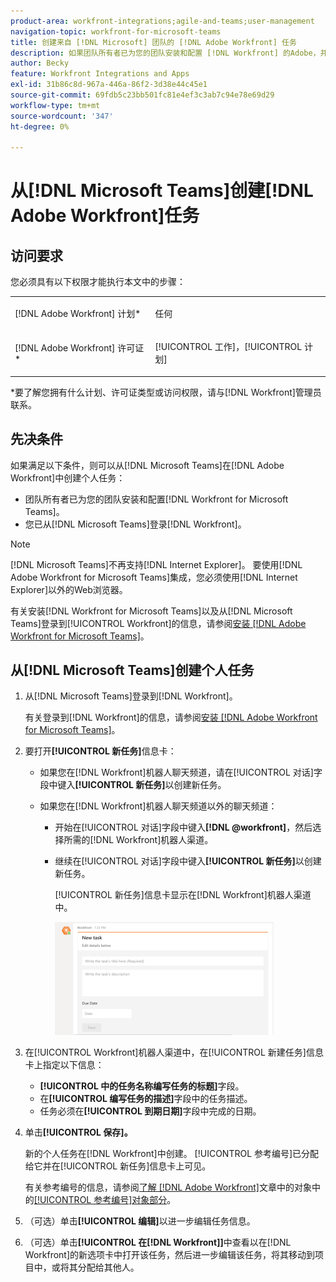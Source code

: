 ```yaml
---
product-area: workfront-integrations;agile-and-teams;user-management
navigation-topic: workfront-for-microsoft-teams
title: 创建来自 [!DNL Microsoft] 团队的 [!DNL Adobe Workfront] 任务
description: 如果团队所有者已为您的团队安装和配置 [!DNL Workfront] 的Adobe，并且您从Microsoft Teams登录Workfront，则您可以在Microsoft Teams [!DNL Workfront] 中从Microsoft Teams创建个人任务。
author: Becky
feature: Workfront Integrations and Apps
exl-id: 31b86c8d-967a-446a-86f2-3d38e44c45e1
source-git-commit: 69fdb5c23bb501fc81e4ef3c3ab7c94e78e69d29
workflow-type: tm+mt
source-wordcount: '347'
ht-degree: 0%

---
```


# 从[!DNL Microsoft Teams]创建[!DNL Adobe Workfront]任务

<!--

>[!NOTE]
>
>As of July 1, 2025, Microsoft will remove support for the Classic Teams desktop app. As a result, the Workfront integration with Microsoft Teams will not be supported after the Classic Teams desktop app is no longer available.

-->

## 访问要求

您必须具有以下权限才能执行本文中的步骤：

<table style="table-layout:auto"> 
 <col> 
 <col> 
 <tbody> 
  <tr> 
   <td role="rowheader">[!DNL Adobe Workfront] 计划*</td> 
   <td> <p>任何</p> </td> 
  </tr> 
  <tr> 
   <td role="rowheader">[!DNL Adobe Workfront] 许可证*</td> 
   <td> <p>[!UICONTROL 工作]，[!UICONTROL 计划]</p> </td> 
  </tr>
 </tbody> 
</table>

&#42;要了解您拥有什么计划、许可证类型或访问权限，请与[!DNL Workfront]管理员联系。

## 先决条件

如果满足以下条件，则可以从[!DNL Microsoft Teams]在[!DNL Adobe Workfront]中创建个人任务：

* 团队所有者已为您的团队安装和配置[!DNL Workfront for Microsoft Teams]。
* 您已从[!DNL Microsoft Teams]登录[!DNL Workfront]。

>[!NOTE]
>
>[!DNL Microsoft Teams]不再支持[!DNL Internet Explorer]。 要使用[!DNL Adobe Workfront for Microsoft Teams]集成，您必须使用[!DNL Internet Explorer]以外的Web浏览器。

有关安装[!DNL Workfront for Microsoft Teams]以及从[!DNL Microsoft Teams]登录到[!UICONTROL Workfront]的信息，请参阅[安装 [!DNL Adobe Workfront for Microsoft Teams]](../../workfront-integrations-and-apps/using-workfront-with-microsoft-teams/install-workfront-ms-teams.md)。

## 从[!DNL Microsoft Teams]创建个人任务

1. 从[!DNL Microsoft Teams]登录到[!DNL Workfront]。

   有关登录到[!DNL Workfront]的信息，请参阅[安装 [!DNL Adobe Workfront for Microsoft Teams]](../../workfront-integrations-and-apps/using-workfront-with-microsoft-teams/install-workfront-ms-teams.md)。

1. 要打开&#x200B;**[!UICONTROL 新任务]**&#x200B;信息卡：

   * 如果您在[!DNL Workfront]机器人聊天频道，请在[!UICONTROL 对话]字段中键入&#x200B;**[!UICONTROL 新任务]**&#x200B;以创建新任务。
   * 如果您在[!DNL Workfront]机器人聊天频道以外的聊天频道：

      * 开始在[!UICONTROL 对话]字段中键入&#x200B;**[!DNL @workfront]**，然后选择所需的[!DNL Workfront]机器人渠道。
      * 继续在[!UICONTROL 对话]字段中键入&#x200B;**[!UICONTROL 新任务]**&#x200B;以创建新任务。

        [!UICONTROL 新任务]信息卡显示在[!DNL Workfront]机器人渠道中。

        ![ms_teams_new_task_card.png](assets/ms-teams-new-task-card-350x181.png)

1. 在[!UICONTROL Workfront]机器人渠道中，在[!UICONTROL 新建任务]信息卡上指定以下信息：

   * **[!UICONTROL 中的任务名称编写任务的标题]**&#x200B;字段。
   * 在&#x200B;**[!UICONTROL 编写任务的描述]**&#x200B;字段中的任务描述。
   * 任务必须在&#x200B;**[!UICONTROL 到期日期]**&#x200B;字段中完成的日期。

1. 单击&#x200B;**[!UICONTROL 保存]。**

   新的个人任务在[!DNL Workfront]中创建。 [!UICONTROL 参考编号]已分配给它并在[!UICONTROL 新任务]信息卡上可见。

   有关参考编号的信息，请参阅[了解 [!DNL Adobe Workfront]](../../workfront-basics/navigate-workfront/workfront-navigation/understand-objects.md)文章中的对象中的[[!UICONTROL 参考编号]对象部分](../../workfront-basics/navigate-workfront/workfront-navigation/understand-objects.md#understanding-reference-numbers-of-objects)。

1. （可选）单击&#x200B;**[!UICONTROL 编辑]**&#x200B;以进一步编辑任务信息。
1. （可选）单击&#x200B;**[!UICONTROL 在[!DNL Workfront]]**&#x200B;中查看以在[!DNL Workfront]的新选项卡中打开该任务，然后进一步编辑该任务，将其移动到项目中，或将其分配给其他人。
